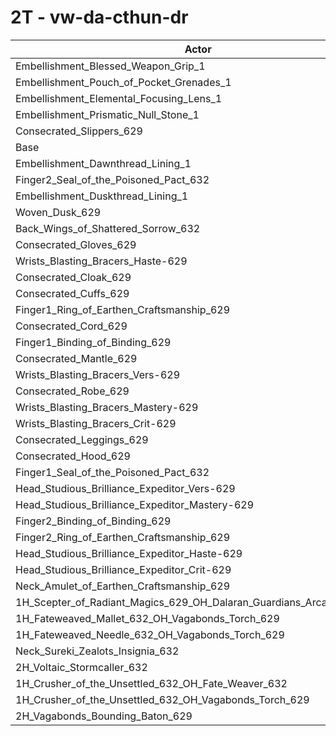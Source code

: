# 2T - vw-da-cthun-dr
| Actor | DPS | Increase |
|---|:---:|:---:|
|Embellishment_Blessed_Weapon_Grip_1|1703722|3.42%|
|Embellishment_Pouch_of_Pocket_Grenades_1|1657042|0.58%|
|Embellishment_Elemental_Focusing_Lens_1|1652437|0.30%|
|Embellishment_Prismatic_Null_Stone_1|1647850|0.02%|
|Consecrated_Slippers_629|1647541|0.01%|
|Base|1647452|0.00%|
|Embellishment_Dawnthread_Lining_1|1647399|0.00%|
|Finger2_Seal_of_the_Poisoned_Pact_632|1646978|-0.03%|
|Embellishment_Duskthread_Lining_1|1646952|-0.03%|
|Woven_Dusk_629|1645136|-0.14%|
|Back_Wings_of_Shattered_Sorrow_632|1644980|-0.15%|
|Consecrated_Gloves_629|1644643|-0.17%|
|Wrists_Blasting_Bracers_Haste-629|1644575|-0.17%|
|Consecrated_Cloak_629|1643762|-0.22%|
|Consecrated_Cuffs_629|1642949|-0.27%|
|Finger1_Ring_of_Earthen_Craftsmanship_629|1642814|-0.28%|
|Consecrated_Cord_629|1642801|-0.28%|
|Finger1_Binding_of_Binding_629|1642304|-0.31%|
|Consecrated_Mantle_629|1642087|-0.33%|
|Wrists_Blasting_Bracers_Vers-629|1642068|-0.33%|
|Consecrated_Robe_629|1641977|-0.33%|
|Wrists_Blasting_Bracers_Mastery-629|1641103|-0.39%|
|Wrists_Blasting_Bracers_Crit-629|1640938|-0.40%|
|Consecrated_Leggings_629|1640080|-0.45%|
|Consecrated_Hood_629|1638364|-0.55%|
|Finger1_Seal_of_the_Poisoned_Pact_632|1637833|-0.58%|
|Head_Studious_Brilliance_Expeditor_Vers-629|1637056|-0.63%|
|Head_Studious_Brilliance_Expeditor_Mastery-629|1637025|-0.63%|
|Finger2_Binding_of_Binding_629|1636099|-0.69%|
|Finger2_Ring_of_Earthen_Craftsmanship_629|1635922|-0.70%|
|Head_Studious_Brilliance_Expeditor_Haste-629|1635593|-0.72%|
|Head_Studious_Brilliance_Expeditor_Crit-629|1635315|-0.74%|
|Neck_Amulet_of_Earthen_Craftsmanship_629|1634717|-0.77%|
|1H_Scepter_of_Radiant_Magics_629_OH_Dalaran_Guardians_Arcanotool_632|1627119|-1.23%|
|1H_Fateweaved_Mallet_632_OH_Vagabonds_Torch_629|1620698|-1.62%|
|1H_Fateweaved_Needle_632_OH_Vagabonds_Torch_629|1620391|-1.64%|
|Neck_Sureki_Zealots_Insignia_632|1590647|-3.45%|
|2H_Voltaic_Stormcaller_632|1512116|-8.21%|
|1H_Crusher_of_the_Unsettled_632_OH_Fate_Weaver_632|1401089|-14.95%|
|1H_Crusher_of_the_Unsettled_632_OH_Vagabonds_Torch_629|1396970|-15.20%|
|2H_Vagabonds_Bounding_Baton_629|1354620|-17.77%|
